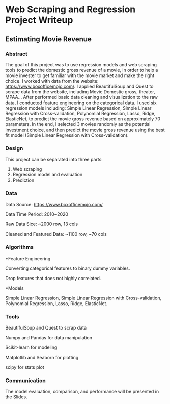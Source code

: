 # Web Scraping and Regression Project Writeup
## Estimating Movie Revenue

### Abstract

The goal of this project was to use regression models and web scraping tools to predict the domestic gross revenue of a movie, in order to help a movie invester to get familiar with the movie market and make the right choice. I worked with data from the website: https://www.boxofficemojo.com/. I applied BeautifulSoup and Quest to scrape data from the website, including Movie Domestic gross, theater, MPAA... After performed basic data cleaning and visualization to the raw data, I conducted feature engineering on the categorical data. I used six regression models including: Simple Linear Regression, Simple Linear Regression with Cross-validation, Polynomial Regression, Lasso, Ridge, ElasticNet, to predict the movie gross revenue based on approximately 70 parameters. In the end, I selected 3 movies randomly as the potential investment choice, and then predict the movie gross revenue using the best fit model (Simple Linear Regression with Cross-validation).

### Design

This project can be separated into three parts:
1. Web scraping
2. Regression model and evaluation
3. Prediction

### Data

Data Source: https://www.boxofficemojo.com/

Data Time Period: 2010~2020

Raw Data Sice: ~2000 row, 13 cols

Cleaned and Featured Data: ~1100 row, ~70 cols

### Algorithms

*Feature Engineering

Converting categorical features to binary dummy variables.

Drop features that does not highly correlated.

*Models

Simple Linear Regression, Simple Linear Regression with Cross-validation, Polynomial Regression, Lasso, Ridge, ElasticNet.


### Tools

BeautifulSoup and Quest to scrap data

Numpy and Pandas for data manipulation

Scikit-learn for modeling

Matplotlib and Seaborn for plotting

scipy for stats plot

### Communication

The model evaluation, comparison, and performance will be presented in the Slides.
